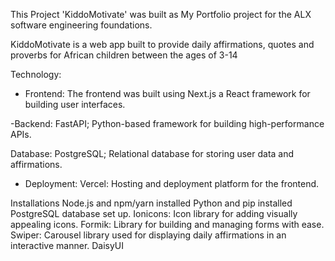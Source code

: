 This Project 'KiddoMotivate' was built as My Portfolio project for the ALX software engineering foundations.

KiddoMotivate is a web app built to provide daily affirmations, quotes and proverbs for African children between the ages of 3-14

Technology: 
- Frontend:
The frontend was built using Next.js a React framework for building user interfaces.

-Backend:
FastAPI; Python-based framework for building high-performance APIs.

Database:
PostgreSQL; Relational database for storing user data and affirmations.

- Deployment:
Vercel: Hosting and deployment platform for the frontend.


Installations
Node.js and npm/yarn installed
Python and pip installed
PostgreSQL database set up.
Ionicons: Icon library for adding visually appealing icons.
Formik: Library for building and managing forms with ease.
Swiper: Carousel library used for displaying daily affirmations in an interactive manner.
DaisyUI




```
```

